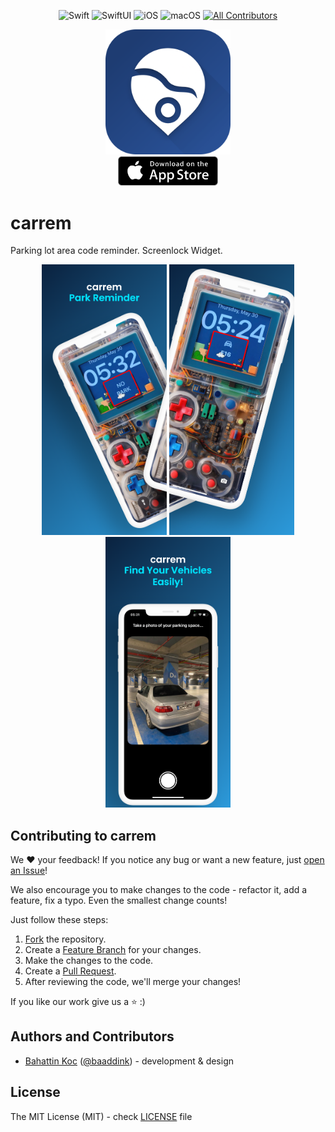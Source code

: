 <div align="center">

![Swift](https://img.shields.io/badge/Swift-v5-orange) ![SwiftUI](https://img.shields.io/badge/-SwiftUI-blue) ![iOS](https://img.shields.io/badge/iOS-17%2B-blueviolet) ![macOS](https://img.shields.io/badge/macOS-Sonoma-red) [![All Contributors](https://img.shields.io/badge/contributors-1-orange)](#Contributors)

</div>

<div align="center">
  <img src="https://github.com/bahattinkoc/carrem/blob/main/Assets/icon/rounded.png" alt="Screenshot 1" width="200"> <br>
  <a href="https://apps.apple.com/us/app/carrem/id6503420619"> <img src="https://github.com/bahattinkoc/carrem/blob/main/Assets/appStore.svg" alt="Screenshot 1" width="160"> </a>
</div>

# carrem
Parking lot area code reminder. Screenlock Widget.

<div align="center">
  <img src="https://github.com/bahattinkoc/carrem/blob/main/Assets/icon/ss/11ProEN/Apple%20iPhone%2011%20Pro%20Max%20Screenshot%201.png" alt="Screenshot 1" width="200">
  <img src="https://github.com/bahattinkoc/carrem/blob/main/Assets/icon/ss/11ProEN/Apple%20iPhone%2011%20Pro%20Max%20Screenshot%202.png" alt="Screenshot 2" width="200">
  <img src="https://github.com/bahattinkoc/carrem/blob/main/Assets/icon/ss/11ProEN/Apple%20iPhone%2011%20Pro%20Max%20Screenshot%203.png" alt="Screenshot 3" width="200">
</div>

## Contributing to carrem

We :heart: your feedback! If you notice any bug or want a new feature, just [open an Issue](https://github.com/elpassion/DropColour-iOS/issues/new)!

We also encourage you to make changes to the code - refactor it, add a feature, fix a typo. Even the smallest change counts!

Just follow these steps:

1. [Fork](https://help.github.com/articles/fork-a-repo/) the repository.
2. Create a [Feature Branch](https://help.github.com/articles/creating-and-deleting-branches-within-your-repository/) for your changes.
3. Make the changes to the code.
4. Create a [Pull Request](https://help.github.com/articles/creating-a-pull-request/).
5. After reviewing the code, we'll merge your changes!

If you like our work give us a :star: :)

## Authors and Contributors

- [Bahattin Koc](https://github.com/bahattinkoc) ([@baaddink](https://twitter.com/baaddink)) - development & design

## License

The MIT License (MIT) - check [LICENSE](LICENSE) file
